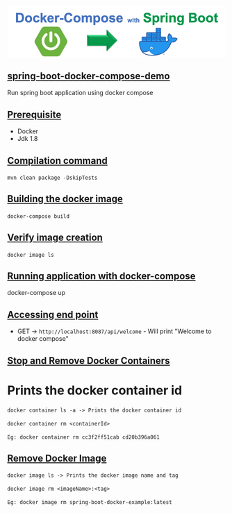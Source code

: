 ![](./img/Docker-Compose-with-Spring-Boot-Example.jpg)

## [spring-boot-docker-compose-demo](#spring-boot-docker-compose-demo)

Run spring boot application using docker compose

## [Prerequisite](#Prerequisite)
* Docker 
* Jdk 1.8

## [Compilation command](#compilation-command)
```mvn clean package -DskipTests```

## [Building the docker image](#build-docker-image)
```docker-compose build```

## [Verify image creation](#verify-image-creation)
```docker image ls```

## [Running application with docker-compose](#running-application-with-docker-compos)
docker-compose up

## [Accessing end point](#acessing-end-point)

- GET -> `http://localhost:8087/api/welcome` - Will print "Welcome to docker compose"

## [Stop and Remove Docker Containers](#removing-docker-container)

# Prints the docker container id
```docker container ls -a -> Prints the docker container id```

```docker container rm <containerId>```

`Eg: docker container rm cc3f2ff51cab cd20b396a061`


## [Remove Docker Image](#removing-docker-image)

```docker image ls -> Prints the docker image name and tag```

```docker image rm <imageName>:<tag>```

`Eg: docker image rm spring-boot-docker-example:latest`
